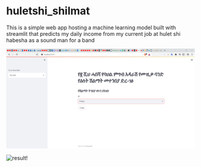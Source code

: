 # huletshi_shilmat


This is a simple web app  hosting a machine learning model built with streamlit that predicts my daily income from my current job at hulet shi habesha as a sound man for a band


![tryout!](https://github.com/EyuaelB/huletshi_shilmat/blob/master/screenshots/try_out_page.png)

![result!](https://github.com/EyuaelB/huletshi_shilmat/edit/master/screenshots/try_out_result.png)

